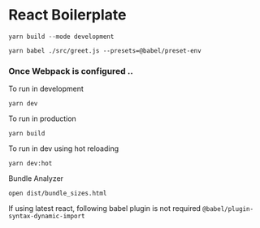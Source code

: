 # React Boilerplate


 ```yarn build --mode development```

 ```yarn babel ./src/greet.js --presets=@babel/preset-env```


### Once Webpack is configured .. 

To run in development

```yarn dev```

To run in production

```yarn build```

To run in dev using hot reloading

```yarn dev:hot```

Bundle Analyzer

```open dist/bundle_sizes.html```


If using latest react, following babel plugin is not required `@babel/plugin-syntax-dynamic-import`